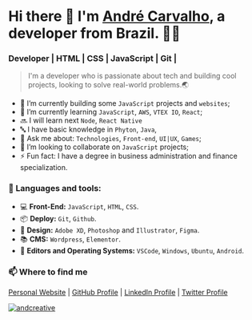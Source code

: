 # Hi there 👋 I'm [André Carvalho](https://github.com/andcreative), a developer from Brazil. 🧑‍💻 <br>
### Developer  |   HTML   |   CSS   |   JavaScript   |   Git   | 

> I'm a developer who is passionate about tech and building cool projects, looking to solve real-world problems.🌏

- 🔭 I’m currently building some `JavaScript` projects and `websites`;
- 🌱 I’m currently learning `JavaScript`, `AWS`, `VTEX IO`, `React`;
- 🔜 I will learn next `Node`, `React Native`
- 🔤 I have basic knowledge in `Phyton`, `Java`, 
- 💬 Ask me about: `Technologies`, `Front-end`, `UI|UX`, `Games`;
- 🤝 I’m looking to collaborate on `JavaScript` projects;
- ⚡ Fun fact: I have a degree in business administration and finance specialization. 

### 🚀 Languages and tools:

- 💻 <b>Front-End:</b> `JavaScript`, `HTML`, `CSS`. <br>
- 📦 <b>Deploy:</b> `Git`, `Github`. <br>
- 🎨 <b>Design:</b> `Adobe XD`, `Photoshop` and `Illustrator`, `Figma`. <br>
- 📚 <b>CMS:</b> `Wordpress`, `Elementor`.<br>
- 📝 <b>Editors and Operating Systems:</b> `VSCode`, `Windows`, `Ubuntu`, `Android`.

### 📫 Where to find me

[Personal Website](https://andcreative.com.br "Personal Website") | [GitHub Profile](https://github.com/andcreative "GitHub Profile") | [LinkedIn Profile](https://www.linkedin.com/in/andre-oliveira-de-carvalho/ "LinkedIn Profile") | [Twitter Profile](https://twitter.com/andredecarvalh0 "Twitter Profile")

[![andcreative](https://github-readme-stats.vercel.app/api/top-langs/?username=andcreative&hide=html&layout=compact&theme=default)](https://github.com/andcreative/)

